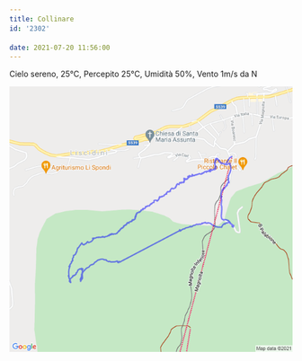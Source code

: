 ```yaml
---
title: Collinare
id: '2302'

date: 2021-07-20 11:56:00
---
```


Cielo sereno, 25°C, Percepito 25°C, Umidità 50%, Vento 1m/s da N
<!-- more -->
![image](/images/2021/08/20210720-activity-map.png)
